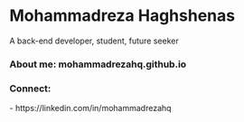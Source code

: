<h1 align="left">Mohammadreza Haghshenas</h1>
<p align="left">A back-end developer, student, future seeker </p>

<h3 align="left">
  About me: mohammadrezahq.github.io 
</h3>

<h3 align="left">Connect:</h3>
 - https://linkedin.com/in/mohammadrezahq


<!--
**mohammadrezahq/mohammadrezahq** is a ✨ _special_ ✨ repository because its `README.md` (this file) appears on your GitHub profile.

Here are some ideas to get you started:

- 🔭 I’m currently working on ...
- 🌱 I’m currently learning ...
- 👯 I’m looking to collaborate on ...
- 🤔 I’m looking for help with ...
- 💬 Ask me about ...
- 📫 How to reach me: ...
- 😄 Pronouns: ...
- ⚡ Fun fact: ...
-->

